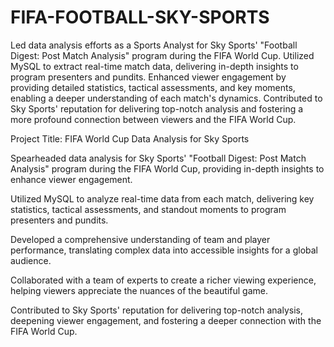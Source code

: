 # FIFA-FOOTBALL-SKY-SPORTS
Led data analysis efforts as a Sports Analyst for Sky Sports' "Football Digest: Post Match Analysis" program during the FIFA World Cup. 
Utilized MySQL to extract real-time match data, delivering in-depth insights to program presenters and pundits. Enhanced viewer engagement by providing detailed statistics, 
tactical assessments, and key moments, enabling a deeper understanding of each match's dynamics. 
Contributed to Sky Sports' reputation for delivering top-notch analysis and fostering a more profound connection between viewers and the FIFA World Cup.

Project Title: FIFA World Cup Data Analysis for Sky Sports

Spearheaded data analysis for Sky Sports' "Football Digest: Post Match Analysis" program during the FIFA World Cup, providing in-depth insights to enhance viewer engagement.

Utilized MySQL to analyze real-time data from each match, delivering key statistics, tactical assessments, and standout moments to program presenters and pundits.

Developed a comprehensive understanding of team and player performance, translating complex data into accessible insights for a global audience.

Collaborated with a team of experts to create a richer viewing experience, helping viewers appreciate the nuances of the beautiful game.

Contributed to Sky Sports' reputation for delivering top-notch analysis, deepening viewer engagement, and fostering a deeper connection with the FIFA World Cup.
